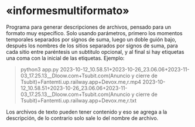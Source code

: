 # «informesmultiformato»

Programa para generar descripciones de archivos, pensado para un formato muy específico. Solo usando parámetros, primero los momentos temporales separados por signos de suma, luego un doble guión bajo, después los nombres de los sitios separados por signos de suma, para cada sitio entre paréntesis un subtitulo opcional, y al final si hay etiquetas una coma con la inicial de las etiquetas. Ejemplo:
> python3 app.py 2023-10-12_10.58.51+2023-10-26_23.06.06+2023-11-03_17.25.13__Dloow.com+Tsubit.com(Anuncio y cierre de Tsubit)+Fantemti.up.railway.app+Devox.me,r.mp4 2023-10-12_10.58.51+2023-10-26_23.06.06+2023-11-03_17.25.13__Dloow.com+Tsubit.com(Anuncio y cierre de Tsubit)+Fantemti.up.railway.app+Devox.me,r.txt

Los archivos de texto pueden tener contenido y eso se agrega a la descripción, de lo contrario solo sale lo del nombre de archivo. 
